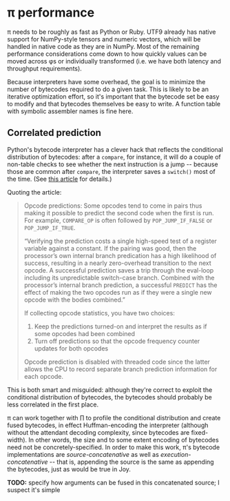 # π performance
π needs to be roughly as fast as Python or Ruby. UTF9 already has native support for NumPy-style tensors and numeric vectors, which will be handled in native code as they are in NumPy. Most of the remaining performance considerations come down to how quickly values can be moved across φs or individually transformed (i.e. we have both latency and throughput requirements).

Because interpreters have some overhead, the goal is to minimize the number of bytecodes required to do a given task. This is likely to be an iterative optimization effort, so it's important that the bytecode set be easy to modify and that bytecodes themselves be easy to write. A function table with symbolic assembler names is fine here.


## Correlated prediction
Python's bytecode interpreter has a clever hack that reflects the conditional distribution of bytecodes: after a `compare`, for instance, it will do a couple of non-table checks to see whether the next instruction is a jump -- because those are common after `compare`, the interpreter saves a `switch()` most of the time. (See [this article](https://realpython.com/cpython-source-code-guide/#execution) for details.)

Quoting the article:

> Opcode predictions: Some opcodes tend to come in pairs thus making it possible to predict the second code when the first is run. For example, `COMPARE_OP` is often followed by `POP_JUMP_IF_FALSE` or `POP_JUMP_IF_TRUE`.
>
> “Verifying the prediction costs a single high-speed test of a register variable against a constant. If the pairing was good, then the processor’s own internal branch predication has a high likelihood of success, resulting in a nearly zero-overhead transition to the next opcode. A successful prediction saves a trip through the eval-loop including its unpredictable switch-case branch. Combined with the processor’s internal branch prediction, a successful `PREDICT` has the effect of making the two opcodes run as if they were a single new opcode with the bodies combined.”
>
> If collecting opcode statistics, you have two choices:
>
> 1. Keep the predictions turned-on and interpret the results as if some opcodes had been combined
> 2. Turn off predictions so that the opcode frequency counter updates for both opcodes
>
> Opcode prediction is disabled with threaded code since the latter allows the CPU to record separate branch prediction information for each opcode.

This is both smart and misguided: although they're correct to exploit the conditional distribution of bytecodes, the bytecodes should probably be less correlated in the first place.

π can work together with [∏](Pi.md) to profile the conditional distribution and create fused bytecodes, in effect Huffman-encoding the interpreter (although without the attendant decoding complexity, since bytecodes are fixed-width). In other words, the size and to some extent encoding of bytecodes need not be concretely-specified. In order to make this work, π's bytecode implementations are _source-concatenative_ as well as _execution-concatenative_ -- that is, appending the source is the same as appending the bytecodes, just as would be true in Joy.

**TODO:** specify how arguments can be fused in this concatenated source; I suspect it's simple
